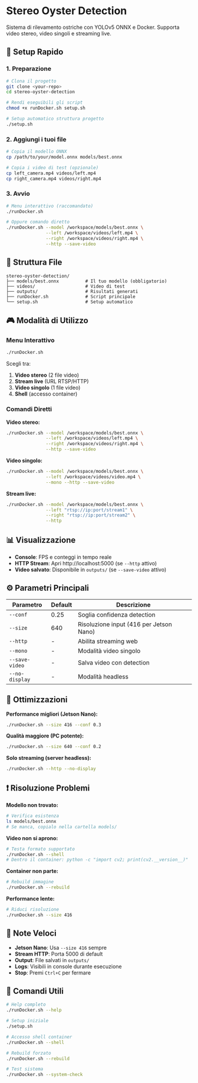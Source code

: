 # Stereo Oyster Detection

Sistema di rilevamento ostriche con YOLOv5 ONNX e Docker. Supporta video stereo, video singoli e streaming live.

## 🚀 Setup Rapido

### 1. Preparazione
```bash
# Clona il progetto
git clone <your-repo>
cd stereo-oyster-detection

# Rendi eseguibili gli script
chmod +x runDocker.sh setup.sh

# Setup automatico struttura progetto
./setup.sh
```

### 2. Aggiungi i tuoi file
```bash
# Copia il modello ONNX
cp /path/to/your/model.onnx models/best.onnx

# Copia i video di test (opzionale)
cp left_camera.mp4 videos/left.mp4
cp right_camera.mp4 videos/right.mp4
```

### 3. Avvio
```bash
# Menu interattivo (raccomandato)
./runDocker.sh

# Oppure comando diretto
./runDocker.sh --model /workspace/models/best.onnx \
               --left /workspace/videos/left.mp4 \
               --right /workspace/videos/right.mp4 \
               --http --save-video
```

## 📁 Struttura File
```
stereo-oyster-detection/
├── models/best.onnx          # Il tuo modello (obbligatorio)
├── videos/                   # Video di test
├── outputs/                  # Risultati generati
├── runDocker.sh              # Script principale
└── setup.sh                  # Setup automatico
```

## 🎮 Modalità di Utilizzo

### Menu Interattivo
```bash
./runDocker.sh
```
Scegli tra:
1. **Video stereo** (2 file video)
2. **Stream live** (URL RTSP/HTTP)  
3. **Video singolo** (1 file video)
4. **Shell** (accesso container)

### Comandi Diretti

**Video stereo:**
```bash
./runDocker.sh --model /workspace/models/best.onnx \
               --left /workspace/videos/left.mp4 \
               --right /workspace/videos/right.mp4 \
               --http --save-video
```

**Video singolo:**
```bash
./runDocker.sh --model /workspace/models/best.onnx \
               --left /workspace/videos/video.mp4 \
               --mono --http --save-video
```

**Stream live:**
```bash
./runDocker.sh --model /workspace/models/best.onnx \
               --left "rtsp://ip:port/stream1" \
               --right "rtsp://ip:port/stream2" \
               --http
```

## 📊 Visualizzazione

- **Console**: FPS e conteggi in tempo reale
- **HTTP Stream**: Apri http://localhost:5000 (se `--http` attivo)
- **Video salvato**: Disponibile in `outputs/` (se `--save-video` attivo)

## ⚙️ Parametri Principali

| Parametro | Default | Descrizione |
|-----------|---------|-------------|
| `--conf` | 0.25 | Soglia confidenza detection |
| `--size` | 640 | Risoluzione input (416 per Jetson Nano) |
| `--http` | - | Abilita streaming web |
| `--mono` | - | Modalità video singolo |
| `--save-video` | - | Salva video con detection |
| `--no-display` | - | Modalità headless |

## 🔧 Ottimizzazioni

**Performance migliori (Jetson Nano):**
```bash
./runDocker.sh --size 416 --conf 0.3
```

**Qualità maggiore (PC potente):**
```bash
./runDocker.sh --size 640 --conf 0.2
```

**Solo streaming (server headless):**
```bash
./runDocker.sh --http --no-display
```

## ❗ Risoluzione Problemi

**Modello non trovato:**
```bash
# Verifica esistenza
ls models/best.onnx
# Se manca, copialo nella cartella models/
```

**Video non si aprono:**
```bash
# Testa formato supportato
./runDocker.sh --shell
# Dentro il container: python -c "import cv2; print(cv2.__version__)"
```

**Container non parte:**
```bash
# Rebuild immagine
./runDocker.sh --rebuild
```

**Performance lente:**
```bash
# Riduci risoluzione
./runDocker.sh --size 416
```

## 📝 Note Veloci

- **Jetson Nano**: Usa `--size 416` sempre
- **Stream HTTP**: Porta 5000 di default
- **Output**: File salvati in `outputs/`
- **Logs**: Visibili in console durante esecuzione
- **Stop**: Premi `Ctrl+C` per fermare

## 🏁 Comandi Utili

```bash
# Help completo
./runDocker.sh --help

# Setup iniziale
./setup.sh

# Accesso shell container
./runDocker.sh --shell

# Rebuild forzato
./runDocker.sh --rebuild

# Test sistema
./runDocker.sh --system-check
```

